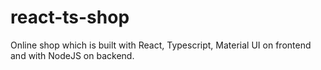 # react-ts-shop

Online shop which is built with React, Typescript, Material UI on frontend and with NodeJS on backend.
